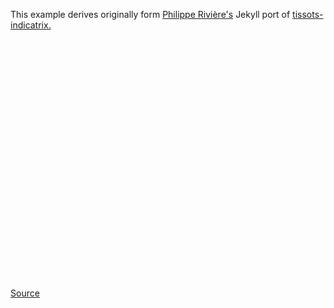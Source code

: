 <!-- 
<p><a href="http://beta.observablehq.com/@epichef/deterministic-sir-model">Viewing cloned cells from this Observable notebook.<p>
<p>To get this working, I had to <a href="https://beta.observablehq.com/d/6aca016d75a62fa1">clone the original notebook</a> and grab <hfre="https://api.observablehq.com/d/6aca016d75a62fa1.js?key=c8886772defb0340">my own API</a> key: .</p>
<p>Demo API: https://api.observablehq.com/d/6aca016d75a62fa1.js?key=c8886772defb0340]</p>
-->

This example derives originally form <a href="https://beta.observablehq.com/@fil">Philippe Rivière's</a> Jekyll port of <a href="https://beta.observablehq.com/@fil/tissots-indicatrix">tissots-indicatrix.</a>

<!-- JEKYLL-formatted post meta-data
layout: post
title:  Observable Proof-of-Concet
date:   2018-08-03 08:00:00 +0000
author: based on the work of Philippe Rivière, Jeremy Ashkenas, and Mike Bostock
categories: explore
-->

<div id="visual"></div>

<script type="module">

  // NOTEBOOK CONFIGURATION
  import notebook from "https://api.observablehq.com/d/6aca016d75a62fa1.js?key=c8886772defb0340";

  // BOILERPLATE
  const target = document.querySelector("#visual");
  const renders = {
    "viewof p": "p",
    "display": "div.fullwidth",
  };

  import {Inspector, Runtime} from "https://unpkg.com/@observablehq/notebook-runtime@1.2.0?module";
  for (let i in renders) {
    let s = renders[i], a = s.match(/^\w+/);
    if (a) {
      renders[i] = document.createElement(a[0]);
      target.appendChild(renders[i]);
      if (a = s.match(/\.(\w+)$/))
        renders[i].className = a[1]; 
    }
    else
      renders[i] = document.querySelector(renders[i]);
  }
  Runtime.load(notebook, (variable) => {
    if (renders[variable.name]) {
      return new Inspector(renders[variable.name]);
    } else {
      // return true; // uncomment to run hidden cells
    }
  });
</script>


<style>
/* https://css-tricks.com/full-width-containers-limited-width-parents/ */
.fullwidth {
  width: 60vw;
  position: relative;
  left: 50%;
  right: 50%;
  margin-left: -60vw;
  margin-right: -60vw;
}
#visual { min-height: 40vw }
</style>

[Source](https://beta.observablehq.com/@fil/tissots-indicatrix)
